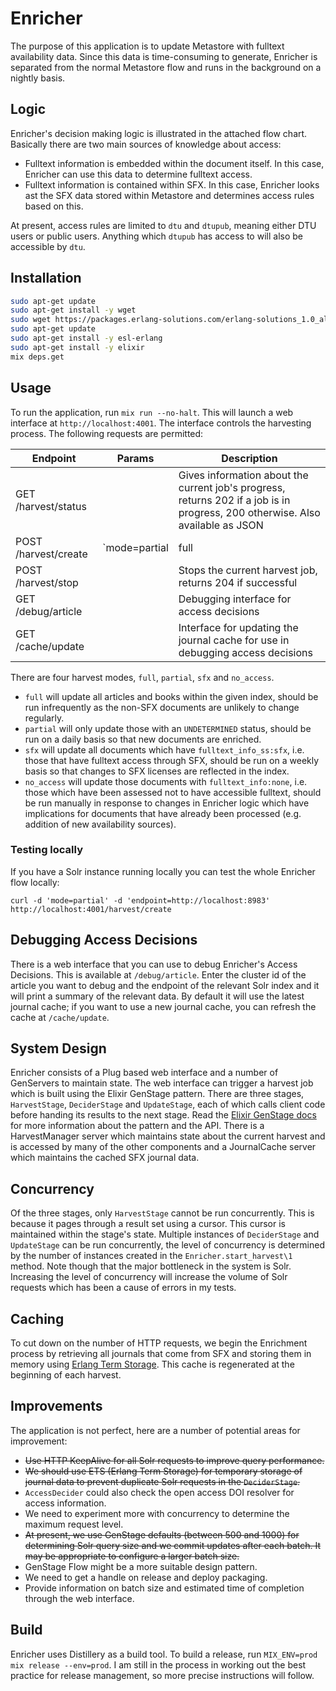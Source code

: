 # Enricher

The purpose of this application is to update Metastore with fulltext availability data. Since this data is time-consuming to generate, Enricher is separated from the normal Metastore flow and runs in the background on a nightly basis.

## Logic

Enricher's decision making logic is illustrated in the attached flow chart. Basically there are two main sources of knowledge about access:

  - Fulltext information is embedded within the document itself. In this case, Enricher can use this data to determine fulltext access.
  - Fulltext information is contained within SFX. In this case, Enricher looks ast the SFX data stored within Metastore and determines access rules based on this.

At present, access rules are limited to `dtu` and `dtupub`, meaning either DTU users or public users. Anything which `dtupub` has access to will also be accessible by `dtu`.

## Installation

```bash
sudo apt-get update
sudo apt-get install -y wget
sudo wget https://packages.erlang-solutions.com/erlang-solutions_1.0_all.deb && dpkg -i erlang-solutions_1.0_all.deb
sudo apt-get update
sudo apt-get install -y esl-erlang
sudo apt-get install -y elixir
mix deps.get
```

## Usage

To run the application, run `mix run --no-halt`. This will launch a web interface at `http://localhost:4001`. The interface controls the harvesting process. The following requests are permitted:

| Endpoint | Params | Description
| --- |:----:| ----- |
| GET /harvest/status | |  Gives information about the current job's progress, returns 202 if a job is in progress, 200 otherwise. Also available as JSON |
| POST /harvest/create | `mode=partial|full|sfx|no_access endpoint=solr_url` | Start a harvest at the given endpoint, returns 202 if job accepted, 503 if a job is already in progress, 400 if params are incorrect |
| POST /harvest/stop | | Stops the current harvest job, returns 204 if successful |
| GET /debug/article | |  Debugging interface for access decisions |
| GET /cache/update| |  Interface for updating the journal cache for use in debugging access decisions |

There are four harvest modes, `full`, `partial`, `sfx` and `no_access`.

  - `full` will update all articles and books within the given index, should be run infrequently as the non-SFX documents are unlikely to change regularly.
  - `partial` will only update those with an `UNDETERMINED` status, should be run on a daily basis so that new documents are enriched.
  - `sfx` will update all documents which have `fulltext_info_ss:sfx`, i.e. those that have fulltext access through SFX, should be run on a weekly basis so that changes to SFX licenses are reflected in the index.
  - `no_access` will update those documents with `fulltext_info:none`, i.e. those which have been assessed not to have accessible fulltext, should be run manually in response to changes in Enricher logic which have implications for documents that have already been processed (e.g. addition of new availability sources).

### Testing locally

If you have a Solr instance running locally you can test the whole Enricher flow locally:
```
curl -d 'mode=partial' -d 'endpoint=http://localhost:8983' http://localhost:4001/harvest/create
```

## Debugging Access Decisions

There is a web interface that you can use to debug Enricher's Access Decisions. This is available at `/debug/article`. Enter the cluster id of the article you want to debug and the endpoint of the relevant Solr index and it will print a summary of the relevant data. By default it will use the latest journal cache; if you want to use a new journal cache, you can refresh the cache at `/cache/update`.

## System Design

Enricher consists of a Plug based web interface and a number of GenServers to maintain state. The web interface can trigger a harvest job which is built using the Elixir GenStage pattern. There are three stages, `HarvestStage`, `DeciderStage` and `UpdateStage`, each of which calls client code before handing its results to the next stage. Read the [Elixir GenStage docs](https://hexdocs.pm/gen_stage/Experimental.GenStage.html) for more information about the pattern and the API. There is a HarvestManager server which maintains state about the current harvest and is accessed by many of the other components and a JournalCache server which maintains the cached SFX journal data.

## Concurrency

Of the three stages, only `HarvestStage` cannot be run concurrently. This is because it pages through a result set using a cursor. This cursor is maintained within the stage's state. Multiple instances of `DeciderStage` and `UpdateStage` can be run concurrently, the level of concurrency is determined by the number of instances created in the `Enricher.start_harvest\1` method. Note though that the major bottleneck in the system is Solr. Increasing the level of concurrency will increase the volume of Solr requests which has been a cause of errors in my tests.

## Caching

To cut down on the number of HTTP requests, we begin the Enrichment process by retrieving all journals that come from SFX and storing them in memory using [Erlang Term Storage](http://elixir-lang.org/getting-started/mix-otp/ets.html). This cache is regenerated at the beginning of each harvest.

## Improvements

The application is not perfect, here are a number of potential areas for improvement:

  -  ~~Use HTTP KeepAlive for all Solr requests to improve query performance.~~
  -  ~~We should use ETS (Erlang Term Storage) for temporary storage of journal data to prevent duplicate Solr requests in the `DeciderStage`.~~
  -  `AccessDecider` could also check the open access DOI resolver for access information.
  -  We need to experiment more with concurrency to determine the maximum request level.
  -  ~~At present, we use GenStage defaults (between 500 and 1000) for determining Solr query size and we commit updates after each batch. It may be appropriate to configure a larger batch size.~~
  -  GenStage Flow might be a more suitable design pattern.
  - We need to get a handle on release and deploy packaging.
  -  Provide information on batch size and estimated time of completion through the web interface.

## Build

Enricher uses Distillery as a build tool. To build a release, run `MIX_ENV=prod mix release --env=prod`. I am still in the process in working out the best practice for release management, so more precise instructions will follow.
